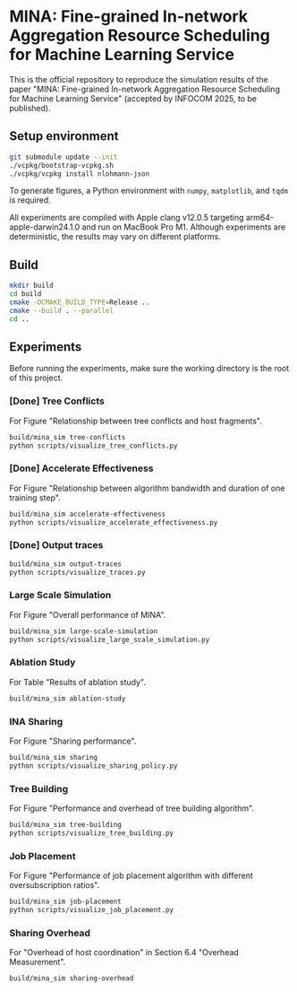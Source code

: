 # MINA: Fine-grained In-network Aggregation Resource Scheduling for Machine Learning Service

This is the official repository to reproduce the simulation results of the paper "MINA: Fine-grained In-network Aggregation Resource Scheduling for Machine Learning Service" (accepted by INFOCOM 2025, to be published).

## Setup environment

```bash
git submodule update --init
./vcpkg/bootstrap-vcpkg.sh
./vcpkg/vcpkg install nlohmann-json
```

To generate figures, a Python environment with `numpy`, `matplotlib`, and `tqdm` is required.

All experiments are compiled with Apple clang v12.0.5 targeting arm64-apple-darwin24.1.0 and run on MacBook Pro M1. Although experiments are deterministic, the results may vary on different platforms.

## Build

```bash
mkdir build
cd build
cmake -DCMAKE_BUILD_TYPE=Release ..
cmake --build . --parallel
cd ..
```

## Experiments

Before running the experiments, make sure the working directory is the root of this project.

### [Done] Tree Conflicts

For Figure "Relationship between tree conflicts and host fragments".

```bash
build/mina_sim tree-conflicts
python scripts/visualize_tree_conflicts.py
```

### [Done] Accelerate Effectiveness

For Figure "Relationship between algorithm bandwidth and duration of one training step".

```bash
build/mina_sim accelerate-effectiveness
python scripts/visualize_accelerate_effectiveness.py
```

### [Done] Output traces

```bash
build/mina_sim output-traces
python scripts/visualize_traces.py
```

### Large Scale Simulation

For Figure "Overall performance of MINA".

```bash
build/mina_sim large-scale-simulation
python scripts/visualize_large_scale_simulation.py
```

### Ablation Study

For Table "Results of ablation study".

```bash
build/mina_sim ablation-study
```

### INA Sharing

For Figure "Sharing performance".

```bash
build/mina_sim sharing
python scripts/visualize_sharing_policy.py
```

### Tree Building

For Figure "Performance and overhead of tree building algorithm".

```bash
build/mina_sim tree-building
python scripts/visualize_tree_building.py
```

### Job Placement

For Figure "Performance of job placement algorithm with different oversubscription ratios".

```bash
build/mina_sim job-placement
python scripts/visualize_job_placement.py
```

### Sharing Overhead

For "Overhead of host coordination" in Section 6.4 "Overhead Measurement".

```bash
build/mina_sim sharing-overhead
```
